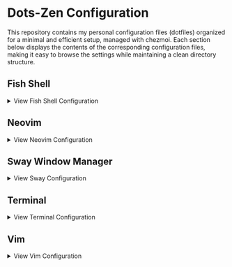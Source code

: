 # Dots-Zen Configuration

This repository contains my personal configuration files (dotfiles) organized for a minimal and efficient setup, managed with chezmoi. Each section below displays the contents of the corresponding configuration files, making it easy to browse the settings while maintaining a clean directory structure.

## Fish Shell

<details>
<summary>View Fish Shell Configuration</summary>

{% include_relative shortcuts/fish.md %}

</details>

## Neovim

<details>
<summary>View Neovim Configuration</summary>

{% include_relative shortcuts/nvim.md %}

</details>

## Sway Window Manager

<details>
<summary>View Sway Configuration</summary>

{% include_relative shortcuts/sway.md %}

</details>

## Terminal

<details>
<summary>View Terminal Configuration</summary>

{% include_relative shortcuts/terminal.md %}

</details>

## Vim

<details>
<summary>View Vim Configuration</summary>

{% include_relative shortcuts/vim.md %}

</details>
